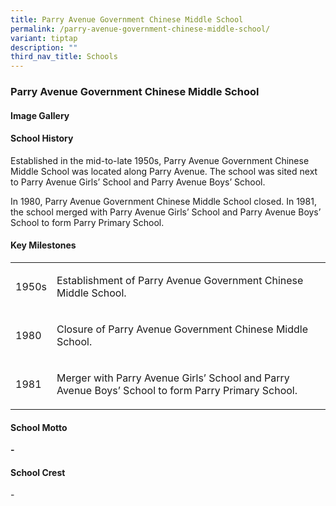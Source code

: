 ```yaml
---
title: Parry Avenue Government Chinese Middle School
permalink: /parry-avenue-government-chinese-middle-school/
variant: tiptap
description: ""
third_nav_title: Schools
---
```

<h3><strong>Parry Avenue Government Chinese Middle School</strong></h3>
<p></p>
<h4><strong>Image Gallery</strong></h4>
<p></p>
<p></p>
<h4><strong>School History</strong></h4>
<p>Established in the mid-to-late 1950s, Parry Avenue Government Chinese
Middle School was located along Parry Avenue. The school was sited next
to Parry Avenue Girls’ School and Parry Avenue Boys’ School.</p>
<p>In 1980, Parry Avenue Government Chinese Middle School closed. In 1981,
the school merged with Parry Avenue Girls’ School and Parry Avenue Boys’
School to form Parry Primary School.</p>
<p></p>
<h4><strong>Key Milestones</strong></h4>
<p></p>
<table style="minWidth: 50px">
<colgroup>
<col>
<col>
</colgroup>
<tbody>
<tr>
<td rowspan="1" colspan="1">
<p>1950s</p>
</td>
<td rowspan="1" colspan="1">
<p>Establishment of Parry Avenue Government Chinese Middle School.</p>
</td>
</tr>
<tr>
<td rowspan="1" colspan="1">
<p>1980</p>
</td>
<td rowspan="1" colspan="1">
<p>Closure of Parry Avenue Government Chinese Middle School.</p>
</td>
</tr>
<tr>
<td rowspan="1" colspan="1">
<p>1981</p>
</td>
<td rowspan="1" colspan="1">
<p>Merger with Parry Avenue Girls’ School and Parry Avenue Boys’ School to
form Parry Primary School.</p>
</td>
</tr>
</tbody>
</table>
<h4><strong>School Motto</strong></h4>
<p><strong>-
</strong>
</p>
<h4><strong>School Crest</strong></h4>
<p>-</p>
<p></p>
<p></p>
<p></p>